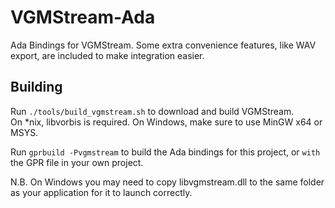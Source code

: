 VGMStream-Ada
=============

Ada Bindings for VGMStream. Some extra convenience features, like WAV export, are included to make integration easier.

Building
--------

Run `./tools/build_vgmstream.sh` to download and build VGMStream.  
On \*nix, libvorbis is required. On Windows, make sure to use MinGW x64 or MSYS.

Run `gprbuild -Pvgmstream` to build the Ada bindings for this project, or `with` the GPR file in your own project.  

N.B. On Windows you may need to copy libvgmstream.dll to the same folder as your application for it to launch correctly.  

